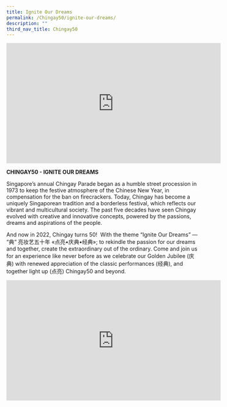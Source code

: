 ```yaml
---
title: Ignite Our Dreams
permalink: /Chingay50/ignite-our-dreams/
description: ""
third_nav_title: Chingay50
---
```


<iframe width="560" height="315" src="https://www.youtube.com/embed/jS17mum5WCk" title="YouTube video player" frameborder="0" allow="accelerometer; autoplay; clipboard-write; encrypted-media; gyroscope; picture-in-picture" allowfullscreen></iframe>


**CHINGAY50 - IGNITE OUR DREAMS**

Singapore’s annual Chingay Parade began as a humble street procession in 1973 to keep the festive atmosphere of the Chinese New Year, in compensation for the ban on firecrackers. Today, Chingay has become a uniquely Singaporean tradition and a borderless festival, which reflects our vibrant and multicultural society. The past five decades have seen Chingay evolved with creative and innovative concepts, powered by the passions, dreams and aspirations of the people.       

And now in 2022, Chingay turns 50!  With the theme “Ignite Our Dreams” — “典“ 亮妆艺五十年 «点亮•庆典•经典»; to rekindle the passion for our dreams and together, create the extraordinary out of the ordinary. Come and join us for an experience like never before as we celebrate our Golden Jubilee (庆典) with renewed appreciation of the classic performances (经典), and together light up (点亮) Chingay50 and beyond.



<iframe width="560" height="315" src="https://www.youtube.com/embed/7LN-OsjmIz8" title="YouTube video player" frameborder="0" allow="accelerometer; autoplay; clipboard-write; encrypted-media; gyroscope; picture-in-picture" allowfullscreen></iframe>